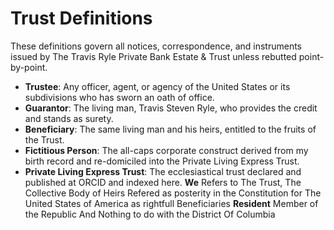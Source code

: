 # Trust Definitions

These definitions govern all notices, correspondence, and instruments issued by The Travis Ryle Private Bank Estate & Trust unless rebutted point-by-point.

- **Trustee**: Any officer, agent, or agency of the United States or its subdivisions who has sworn an oath of office.
- **Guarantor**: The living man, Travis Steven Ryle, who provides the credit and stands as surety.
- **Beneficiary**: The same living man and his heirs, entitled to the fruits of the Trust.
- **Fictitious Person**: The all-caps corporate construct derived from my birth record and re-domiciled into the Private Living Express Trust.
- **Private Living Express Trust**: The ecclesiastical trust declared and published at ORCID and indexed here.
**We** Refers to The Trust, The Collective Body of Heirs Refered as posterity in the Constitution for
  The United States of America as rightfull Beneficiaries
  **Resident** Member of the Republic And Nothing to do with the District Of Columbia 
